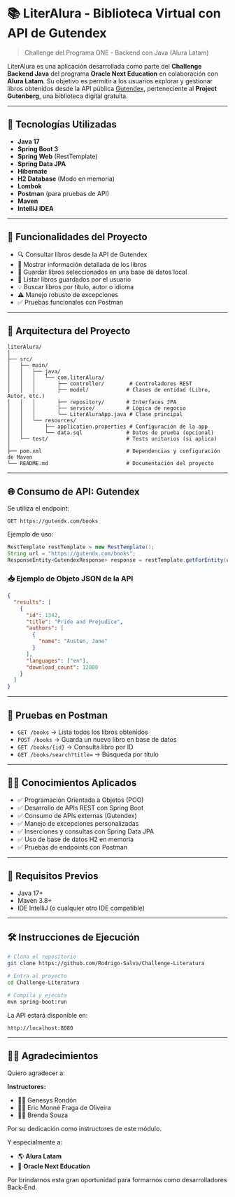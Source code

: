 # 📚 LiterAlura - Biblioteca Virtual con API de Gutendex

> Challenge del Programa ONE - Backend con Java (Alura Latam)

LiterAlura es una aplicación desarrollada como parte del **Challenge Backend Java** del programa **Oracle Next Education** en colaboración con **Alura Latam**. Su objetivo es permitir a los usuarios explorar y gestionar libros obtenidos desde la API pública [Gutendex](https://gutendx.com/), perteneciente al **Project Gutenberg**, una biblioteca digital gratuita.

---

## 🚀 Tecnologías Utilizadas

- **Java 17**
- **Spring Boot 3**
- **Spring Web** (RestTemplate)
- **Spring Data JPA**
- **Hibernate**
- **H2 Database** (Modo en memoria)
- **Lombok**
- **Postman** (para pruebas de API)
- **Maven**
- **IntelliJ IDEA**

---

## 🎯 Funcionalidades del Proyecto

- 🔍 Consultar libros desde la API de Gutendex
- 📄 Mostrar información detallada de los libros
- 💾 Guardar libros seleccionados en una base de datos local
- 🧾 Listar libros guardados por el usuario
- 💡 Buscar libros por título, autor o idioma
- ⚠️ Manejo robusto de excepciones
- ✅ Pruebas funcionales con Postman

---

## 📂 Arquitectura del Proyecto

```
literAlura/
│
├── src/
│   ├── main/
│   │   ├── java/
│   │   │   └── com.literAlura/
│   │   │       ├── controller/        # Controladores REST
│   │   │       ├── model/            # Clases de entidad (Libro, Autor, etc.)
│   │   │       ├── repository/       # Interfaces JPA
│   │   │       ├── service/          # Lógica de negocio
│   │   │       └── LiterAluraApp.java # Clase principal
│   │   └── resources/
│   │       ├── application.properties # Configuración de la app
│   │       └── data.sql              # Datos de prueba (opcional)
│   └── test/                         # Tests unitarios (si aplica)
│
├── pom.xml                           # Dependencias y configuración de Maven
└── README.md                         # Documentación del proyecto
```

---

## 🌐 Consumo de API: Gutendex

Se utiliza el endpoint:
```
GET https://gutendx.com/books
```

Ejemplo de uso:
```java
RestTemplate restTemplate = new RestTemplate();
String url = "https://gutendx.com/books";
ResponseEntity<GutendexResponse> response = restTemplate.getForEntity(url, GutendexResponse.class);
```

### 📥 Ejemplo de Objeto JSON de la API

```json
{
  "results": [
    {
      "id": 1342,
      "title": "Pride and Prejudice",
      "authors": [
        {
          "name": "Austen, Jane"
        }
      ],
      "languages": ["en"],
      "download_count": 12000
    }
  ]
}
```

---

## 🧪 Pruebas en Postman

- `GET /books` → Lista todos los libros obtenidos
- `POST /books` → Guarda un nuevo libro en base de datos
- `GET /books/{id}` → Consulta libro por ID
- `GET /books/search?title=` → Búsqueda por título

---

## 🧑‍💻 Conocimientos Aplicados

- ✅ Programación Orientada a Objetos (POO)
- ✅ Desarrollo de APIs REST con Spring Boot
- ✅ Consumo de APIs externas (Gutendex)
- ✅ Manejo de excepciones personalizadas
- ✅ Inserciones y consultas con Spring Data JPA
- ✅ Uso de base de datos H2 en memoria
- ✅ Pruebas de endpoints con Postman

---

## 📌 Requisitos Previos

- Java 17+
- Maven 3.8+
- IDE IntelliJ (o cualquier otro IDE compatible)

---

## 🛠️ Instrucciones de Ejecución

```bash
# Clona el repositorio
git clone https://github.com/Rodrigo-Salva/Challenge-Literatura

# Entra al proyecto
cd Challenge-Literatura

# Compila y ejecuta
mvn spring-boot:run
```

La API estará disponible en:
```
http://localhost:8080
```

---

## 👨‍🏫 Agradecimientos

Quiero agradecer a:

**Instructores:**
- 🧑‍🏫 Genesys Rondón
- 🧑‍🏫 Eric Monné Fraga de Oliveira
- 🧑‍🏫 Brenda Souza

Por su dedicación como instructores de este módulo.

Y especialmente a:
- 🌎 **Alura Latam**
- 🧡 **Oracle Next Education**

Por brindarnos esta gran oportunidad para formarnos como desarrolladores Back-End.

